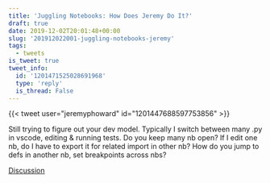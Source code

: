 ```yaml
---
title: 'Juggling Notebooks: How Does Jeremy Do It?'
draft: true
date: 2019-12-02T20:01:48+00:00
slug: '201912022001-juggling-notebooks-jeremy'
tags:
  - tweets
is_tweet: true
tweet_info:
  id: '1201471525028691968'
  type: 'reply'
  is_thread: False
---
```




{{< tweet user="jeremyphoward" id="1201447688597753856" >}}

Still trying to figure out your dev model. Typically I switch between many .py in vscode, editing &amp; running tests. Do you keep many nb open? If I edit one nb, do I have to export it for related import in other nb? How do you jump to defs in another nb, set breakpoints across nbs?

[Discussion](https://x.com/sytelus/status/1201471525028691968)
